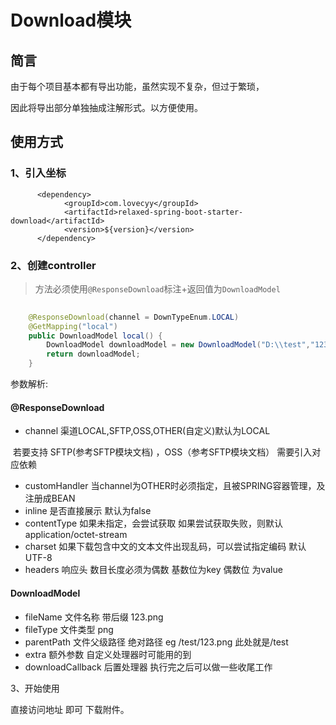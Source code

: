 # Download模块

## 简言

由于每个项目基本都有导出功能，虽然实现不复杂，但过于繁琐，

因此将导出部分单独抽成注解形式。以方便使用。

## 使用方式

### 1、引入坐标

```pom
      <dependency>
            <groupId>com.lovecyy</groupId>
            <artifactId>relaxed-spring-boot-starter-download</artifactId>
            <version>${version}</version>
      </dependency>
```

### 2、创建controller

> 方法必须使用`@ResponseDownload`标注+返回值为`DownloadModel`

```java
 
	@ResponseDownload(channel = DownTypeEnum.LOCAL)
	@GetMapping("local")
	public DownloadModel local() {
		DownloadModel downloadModel = new DownloadModel("D:\\test","123.jpg");
		return downloadModel;
	}
```

参数解析:

#### @ResponseDownload

+ channel 渠道LOCAL,SFTP,OSS,OTHER(自定义)默认为LOCAL

​    若要支持 SFTP(参考SFTP模块文档) ，OSS（参考SFTP模块文档） 需要引入对应依赖

+ customHandler 当channel为OTHER时必须指定，且被SPRING容器管理，及注册成BEAN
+ inline 是否直接展示 默认为false
+ contentType 如果未指定，会尝试获取 如果尝试获取失败，则默认application/octet-stream
+ charset  如果下载包含中文的文本文件出现乱码，可以尝试指定编码 默认UTF-8
+ headers 响应头 数目长度必须为偶数 基数位为key 偶数位 为value

#### DownloadModel

+ fileName 文件名称 带后缀 123.png
+ fileType 文件类型 png
+ parentPath 文件父级路径 绝对路径 eg /test/123.png 此处就是/test
+ extra 额外参数 自定义处理器时可能用的到
+ downloadCallback 后置处理器 执行完之后可以做一些收尾工作

3、开始使用

直接访问地址 即可 下载附件。